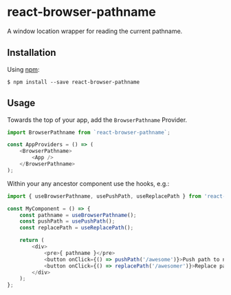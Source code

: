 # react-browser-pathname

A window location wrapper for reading the current pathname.

## Installation

Using [npm](https://www.npmjs.com/):

    $ npm install --save react-browser-pathname

## Usage

Towards the top of your app, add the `BrowserPathname` Provider.

```javascript
import BrowserPathname from `react-browser-pathname`;

const AppProviders = () => (
    <BrowserPathname>
        <App />
    </BrowserPathname>
);
```

Within your any ancestor component use the hooks, e.g.:

```javascript
import { useBrowserPathname, usePushPath, useReplacePath } from 'react-browser-pathname';

const MyComponent = () => {
    const pathname = useBrowserPathname();
    const pushPath = usePushPath();
    const replacePath = useReplacePath();

    return (
        <div>
            <pre>{ pathname }</pre>
            <button onClick={() => pushPath('/awesome')}>Push path to navigate</button>
            <button onClick={() => replacePath('/awesomer')}>Replace path to navigate</button>
        </div>
    );
};
```
